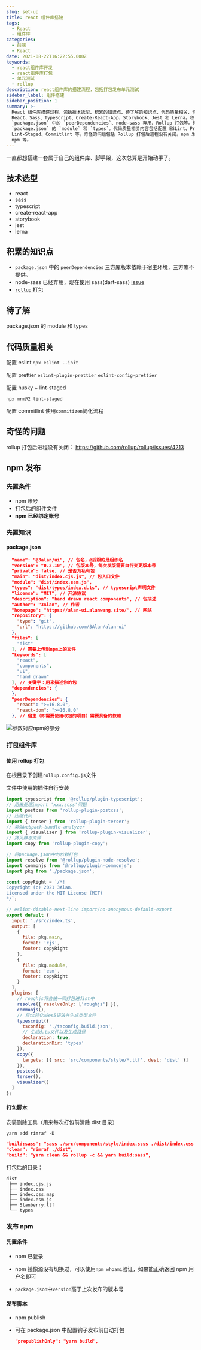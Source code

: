 ```yaml
---
slug: set-up
title: react 组件库搭建
tags:
  - React
  - 组件库
categories:
  - 前端
  - React
date: 2021-08-22T16:22:55.000Z
keywords:
  - react组件库开发
  - react组件库打包
  - 单元测试
  - rollup
description: react组件库的搭建流程，包括打包发布单元测试
sidebar_label: 组件搭建
sidebar_position: 1
summary: >-
  React 组件库搭建过程，包括技术选型、积累的知识点、待了解的知识点、代码质量相关、奇怪的问题、npm 发布等内容。技术选型包括
  React、Sass、TypeScript、Create-React-App、Storybook、Jest 和 Lerna。积累的知识点包括
  `package.json` 中的 `peerDependencies`、node-sass 弃用、Rollup 打包等。待了解的知识点包括
  `package.json` 的 `module` 和 `types`。代码质量相关内容包括配置 ESLint、Prettier、Husky +
  Lint-Staged、Commitlint 等。奇怪的问题包括 Rollup 打包后进程没有关闭。npm 发布内容包括先置条件、先置知识、打包组件库、发布
  npm 等。
---
```


一直都想搭建一套属于自己的组件库、脚手架，这次总算是开始动手了。

<!--truncate-->

## 技术选型

- react
- sass
- typescript
- create-react-app
- storybook
- jest
- lerna

## 积累的知识点

- `package.json` 中的 `peerDependencies` 三方库版本依赖于宿主环境，三方库不提供。
- node-sass 已经弃用，现在使用 sass(dart-sass) [issue](https://stackoverflow.com/questions/63943756/replace-node-sass-with-dart-sass-in-create-react-app-v3-x)
- [`rollup` 打包](https://www.codefeetime.com/post/rollup-config-for-react-component-library-with-typescript-scss/)

## 待了解

package.json 的 module 和 types

## 代码质量相关

配置 eslint
`npx eslint --init`

配置 prettier
`eslint-plugin-prettier` `eslint-config-prettier`

配置 husky + lint-staged

```
npx mrm@2 lint-staged
```

配置 commitlint
使用`commitizen`简化流程

## 奇怪的问题

rollup 打包后进程没有关闭： https://github.com/rollup/rollup/issues/4213

## npm 发布

### 先置条件

- npm 账号
- 打包后的组件文件
- **npm 已经绑定账号**

### 先置知识

#### package.json

```json
  "name": "@3alan/ui", // 包名，@后跟的是组织名
  "version": "0.2.10", // 包版本号，每次发版需要自行变更版本号
  "private": false, // 是否为私有包
  "main": "dist/index.cjs.js", // 包入口文件
  "module": "dist/index.esm.js",
  "types": "dist/types/index.d.ts", // typescript声明文件
  "license": "MIT", // 开源协议
  "description": "hand drawn react components", // 包描述
  "author": "3Alan", // 作者
  "homepage": "https://alan-ui.alanwang.site/", // 网站
  "repository": {
    "type": "git",
    "url": "https://github.com/3Alan/alan-ui"
  },
  "files": [
    "dist"
  ], // 需要上传到npm上的文件
  "keywords": [
    "react",
    "components",
    "ui",
    "hand drawn"
  ], // 关键字：用来描述你的包
  "dependencies": {
  },
  "peerDependencies": {
    "react": ">=16.8.0",
    "react-dom": ">=16.8.0"
  }, // 宿主（即需要使用改包的项目）需要具备的依赖
```

![参数对应npm的部分](https://raw.githubusercontent.com/3Alan/images/master/img/image-20210910105028280.png)

### 打包组件库

#### 使用 rollup 打包

在根目录下创建`rollup.config.js`文件

文件中使用的插件自行安装

```js
import typescript from '@rollup/plugin-typescript';
// 用来处理import 'xxx.scss'问题
import postcss from 'rollup-plugin-postcss';
// 压缩代码
import { terser } from 'rollup-plugin-terser';
// 类似webpack-bundle-analyzer
import { visualizer } from 'rollup-plugin-visualizer';
// 拷贝静态资源
import copy from 'rollup-plugin-copy';

// 将package.json中的依赖打包
import resolve from '@rollup/plugin-node-resolve';
import commonjs from '@rollup/plugin-commonjs';
import pkg from './package.json';

const copyRight = `/*!
Copyright (c) 2021 3Alan.
Licensed under the MIT License (MIT)
*/`;

// eslint-disable-next-line import/no-anonymous-default-export
export default {
  input: './src/index.ts',
  output: [
    {
      file: pkg.main,
      format: 'cjs',
      footer: copyRight
    },
    {
      file: pkg.module,
      format: 'esm',
      footer: copyRight
    }
  ],
  plugins: [
    // roughjs将会被一同打包进dist中
    resolve({ resolveOnly: ['roughjs'] }),
    commonjs(),
    // 将ts转化成es5语法并生成类型文件
    typescript({
      tsconfig: './tsconfig.build.json',
      // 生成d.ts文件以及生成路径
      declaration: true,
      declarationDir: 'types'
    }),
    copy({
      targets: [{ src: 'src/components/style/*.ttf', dest: 'dist' }]
    }),
    postcss(),
    terser(),
    visualizer()
  ]
};
```

#### 打包脚本

安装删除工具（用来每次打包前清除 dist 目录）

```shell
yarn add rimraf -D
```

```json
"build:sass": "sass ./src/components/style/index.scss ./dist/index.css
"clean": "rimraf ./dist",
"build": "yarn clean && rollup -c && yarn build:sass",
```

打包后的目录：

```
dist
 ├── index.cjs.js
 ├── index.css
 ├── index.css.map
 ├── index.esm.js
 ├── Stanberry.ttf
 └── types
```

### 发布 npm

#### 先置条件

- npm 已登录

- npm 镜像源没有切换过，可以使用`npm whoami`验证，如果能正确返回 npm 用户名即可
- `package.json`中`version`高于上次发布的版本号

#### 发布脚本

- npm publish

- 可在 package.json 中配置钩子发布前自动打包

  ```json
  "prepublishOnly": "yarn build",
  ```
